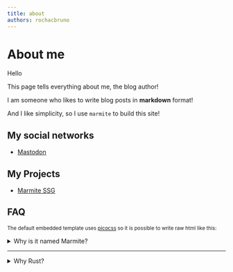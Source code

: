 ```yaml
---
title: about
authors: rochacbruno
---
```


# About me

Hello

This page tells everything about me, the blog author!

I am someone who likes to write blog posts in **markdown** format!

And I like simplicity, so I use `marmite` to build this site!

## My social networks

- [Mastodon](https://go.rocha.social/@bruno)

## My Projects

- [Marmite SSG](https://github.com/rochacbruno/marmite)

## FAQ

<small>The default embedded template uses [picocss](https://picocss.com) so it is possible to write raw html like this:</small>

<details>
<summary>Why is it named Marmite?</summary>

The creator of this project was looking for some cool name
to use for a **mark**down related project.
Then while having bread with Marmite spread for breakfast
it looked like a good idea!

</details>

<hr />

<details>
<summary>Why Rust?</summary>

**Why not?**

</details>

